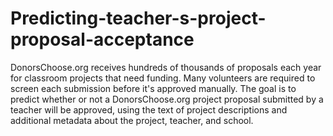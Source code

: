 # Predicting-teacher-s-project-proposal-acceptance
DonorsChoose.org receives hundreds of thousands of proposals each year for classroom projects that need funding. Many volunteers are required to screen each submission before it's approved manually. The goal is to predict whether or not a DonorsChoose.org project proposal submitted by a teacher will be approved, using the text of project descriptions and additional metadata about the project, teacher, and school. 
